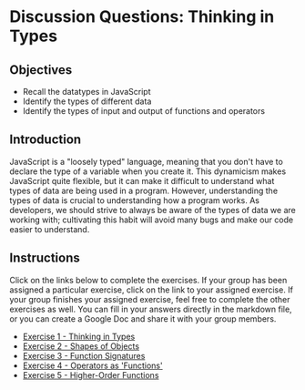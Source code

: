 # Discussion Questions: Thinking in Types

## Objectives

- Recall the datatypes in JavaScript
- Identify the types of different data
- Identify the types of input and output of functions and operators

## Introduction

JavaScript is a "loosely typed" language, meaning that you don't have to declare the type of a variable when you create it. This dynamicism makes JavaScript quite flexible, but it can make it difficult to understand what types of data are being used in a program. However, understanding the types of data is crucial to understanding how a program works. As developers, we should strive to always be aware of the types of data we are working with; cultivating this habit will avoid many bugs and make our code easier to understand.

## Instructions

Click on the links below to complete the exercises. If your group has been assigned a particular exercise, click on the link to your assigned exercise. If your group finishes your assigned exercise, feel free to complete the other exercises as well.  You can fill in your answers directly in the markdown file, or you can create a Google Doc and share it with your group members.


* [Exercise 1 - Thinking in Types](ex1.md)
* [Exercise 2 - Shapes of Objects](ex2.md)
* [Exercise 3 - Function Signatures](ex3.md)
* [Exercise 4 - Operators as 'Functions'](ex4.md)
* [Exercise 5 - Higher-Order Functions](ex5.md)




